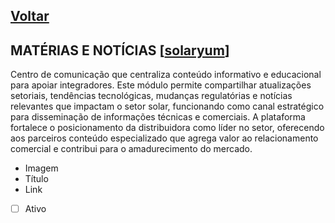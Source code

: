 [Voltar](README.md)
---

## MATÉRIAS E NOTÍCIAS [[solaryum](https://sandbox.solaryum.com.br/fotus-yfe/configuracoes/materia)]

Centro de comunicação que centraliza conteúdo informativo e educacional para apoiar integradores. Este módulo permite
compartilhar atualizações setoriais, tendências tecnológicas, mudanças regulatórias e notícias relevantes que impactam o
setor solar, funcionando como canal estratégico para disseminação de informações técnicas e comerciais. A plataforma
fortalece o posicionamento da distribuidora como líder no setor, oferecendo aos parceiros conteúdo especializado que
agrega valor ao relacionamento comercial e contribui para o amadurecimento do mercado.

- Imagem
- Título
- Link
- [ ] Ativo
